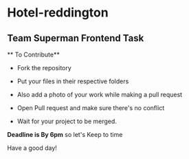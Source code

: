 # Hotel-reddington
**Team Superman Frontend Task**
--
** To Contribute**
* Fork the repository 

* Put your files in their respective folders

* Also add a photo of your work while making a pull request

* Open Pull request and make sure there's no conflict

* Wait for your project to be merged.

**Deadline is By 6pm** so let's Keep to time

Have a good day!


